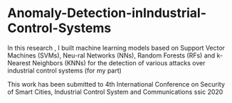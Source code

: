# Anomaly-Detection-inIndustrial-Control-Systems
In this research , I  built machine learning models based on Support Vector Machines (SVMs), Neu-ral  Networks  (NNs),  Random  Forests  (RFs)  and  k-Nearest Neighbors  (KNNs)  for  the  detection  of  various  attacks  over industrial control systems (for my part)

This work has been submitted to 4th International Conference on Security of Smart Cities, Industrial Control System and Communications ssic 2020 


